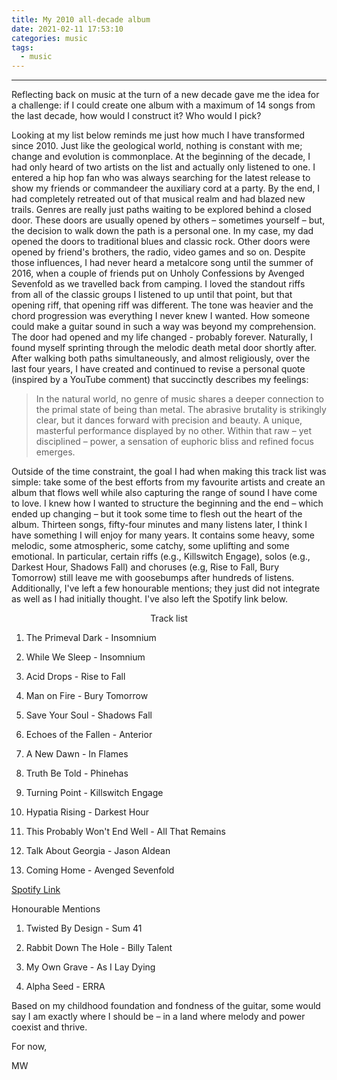 ```yaml
---
title: My 2010 all-decade album
date: 2021-02-11 17:53:10
categories: music
tags:
  - music
---
```


---
Reflecting back on music at the turn of a new decade gave me the idea for a challenge: if I could create one album with a maximum of 14 songs from the last decade, how would I construct it? Who would I pick?

Looking at my list below reminds me just how much I have transformed since 2010. Just like the geological world, nothing is constant with me; change and evolution is commonplace. At the beginning of the decade, I had only heard of two artists on the list and actually only listened to one. I entered a hip hop fan who was always searching for the latest release to show my friends or commandeer the auxiliary cord at a party. By the end, I had completely retreated out of that musical realm and had blazed new trails. Genres are really just paths waiting to be explored behind a closed door. These doors are usually opened by others – sometimes yourself – but, the decision to walk down the path is a personal one. In my case, my dad opened the doors to traditional blues and classic rock. Other doors were opened by friend's brothers, the radio, video games and so on. Despite those influences, I had never heard a metalcore song until the summer of 2016, when a couple of friends put on Unholy Confessions by Avenged Sevenfold as we travelled back from camping. I loved the standout riffs from all of the classic groups I listened to up until that point, but that opening riff, that opening riff was different. The tone was heavier and the chord progression was everything I never knew I wanted. How someone could make a guitar sound in such a way was beyond my comprehension. The door had opened and my life changed - probably forever. Naturally, I found myself sprinting through the melodic death metal door shortly after. After walking both paths simultaneously, and almost religiously, over the last four years, I have created and continued to revise a personal quote (inspired by a YouTube comment) that succinctly describes my feelings: 

> In the natural world, no genre of music shares a deeper connection to the primal state of being than metal. The abrasive brutality is strikingly clear, but it dances forward with precision and beauty. A unique, masterful performance displayed by no other. Within that raw – yet disciplined – power, a sensation of euphoric bliss and refined focus emerges.

Outside of the time constraint, the goal I had when making this track list was simple: take some of the best efforts from my favourite artists and create an album that flows well while also capturing the range of sound I have come to love. I knew how I wanted to structure the beginning and the end – which ended up changing – but it took some time to flesh out the heart of the album. Thirteen songs, fifty-four minutes and many listens later, I think I have something I will enjoy for many years. It contains some heavy, some melodic, some atmospheric, some catchy, some uplifting and some emotional. In particular, certain riffs (e.g., Killswitch Engage), solos (e.g., Darkest Hour, Shadows Fall) and choruses (e.g, Rise to Fall, Bury Tomorrow) still leave me with goosebumps after hundreds of listens. Additionally, I've left a few honourable mentions; they just did not integrate as well as I had initially thought. I've also left the Spotify link below. 

<center>Track list</center>

1. The Primeval Dark - Insomnium

2. While We Sleep - Insomnium

3. Acid Drops - Rise to Fall

4. Man on Fire - Bury Tomorrow

5. Save Your Soul - Shadows Fall

6. Echoes of the Fallen - Anterior

7. A New Dawn - In Flames

8. Truth Be Told - Phinehas

9. Turning Point - Killswitch Engage

10. Hypatia Rising - Darkest Hour

11. This Probably Won't End Well - All That Remains

12. Talk About Georgia - Jason Aldean

13. Coming Home - Avenged Sevenfold

[Spotify Link](https://open.spotify.com/playlist/5aH2fKF7QafUMsxjF34Ngr?si=b2e5930134a64596)

Honourable Mentions

1. Twisted By Design - Sum 41

2. Rabbit Down The Hole - Billy Talent

3. My Own Grave - As I Lay Dying

4. Alpha Seed - ERRA 


Based on my childhood foundation and fondness of the guitar, some would say I am exactly where I should be – in a land where melody and power coexist and thrive.

For now,

MW

